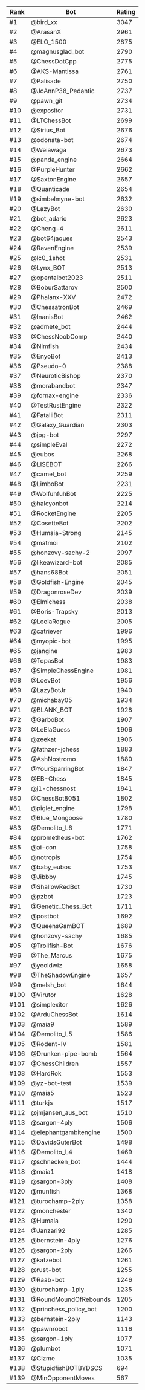 Rank|Bot|Rating
---|---|---
#1|@bird_xx|3047
#2|@ArasanX|2961
#3|@ELO_1500|2875
#4|@magnusglad_bot|2790
#5|@ChessDotCpp|2775
#6|@AKS-Mantissa|2761
#7|@Palisade|2750
#8|@JoAnnP38_Pedantic|2737
#9|@pawn_git|2734
#10|@expositor|2731
#11|@LTChessBot|2699
#12|@Sirius_Bot|2676
#13|@odonata-bot|2674
#14|@Weiawaga|2673
#15|@panda_engine|2664
#16|@PurpleHunter|2662
#17|@SaxtonEngine|2657
#18|@Quanticade|2654
#19|@simbelmyne-bot|2632
#20|@LazyBot|2630
#21|@bot_adario|2623
#22|@Cheng-4|2611
#23|@bot64jaques|2543
#24|@RavenEngine|2539
#25|@lc0_1shot|2531
#26|@Lynx_BOT|2513
#27|@opentalbot2023|2511
#28|@BoburSattarov|2500
#29|@Phalanx-XXV|2472
#30|@ChessatronBot|2469
#31|@InanisBot|2462
#32|@admete_bot|2444
#33|@ChessNoobComp|2440
#34|@Nimfish|2434
#35|@EnyoBot|2413
#36|@Pseudo-0|2388
#37|@NeuroticBishop|2370
#38|@morabandbot|2347
#39|@fornax-engine|2336
#40|@TestRustEngine|2322
#41|@FataliiBot|2311
#42|@Galaxy_Guardian|2303
#43|@jpg-bot|2297
#44|@simpleEval|2272
#45|@eubos|2268
#46|@LISEBOT|2266
#47|@camel_bot|2259
#48|@LimboBot|2231
#49|@WolfuhfuhBot|2225
#50|@halcyonbot|2214
#51|@RocketEngine|2205
#52|@CosetteBot|2202
#53|@Humaia-Strong|2145
#54|@matmoi|2102
#55|@honzovy-sachy-2|2097
#56|@likeawizard-bot|2085
#57|@hans68Bot|2051
#58|@Goldfish-Engine|2045
#59|@DragonroseDev|2039
#60|@Elmichess|2038
#61|@Boris-Trapsky|2013
#62|@LeelaRogue|2005
#63|@catriever|1996
#64|@myopic-bot|1995
#65|@jangine|1983
#66|@TopasBot|1983
#67|@SimpleChessEngine|1981
#68|@LoevBot|1956
#69|@LazyBotJr|1940
#70|@michabay05|1934
#71|@BLANK_BOT|1928
#72|@GarboBot|1907
#73|@LeElaGuess|1906
#74|@zeekat|1906
#75|@fathzer-jchess|1883
#76|@AshNostromo|1880
#77|@YourSparringBot|1847
#78|@EB-Chess|1845
#79|@j1-chessnost|1841
#80|@ChessBot8051|1802
#81|@piglet_engine|1798
#82|@Blue_Mongoose|1780
#83|@Demolito_L6|1771
#84|@prometheus-bot|1762
#85|@ai-con|1758
#86|@notropis|1754
#87|@baby_eubos|1753
#88|@Jibbby|1745
#89|@ShallowRedBot|1730
#90|@pzbot|1723
#91|@Genetic_Chess_Bot|1711
#92|@postbot|1692
#93|@QueensGamBOT|1689
#94|@honzovy-sachy|1685
#95|@Trollfish-Bot|1676
#96|@The_Marcus|1675
#97|@yeoldwiz|1658
#98|@TheShadowEngine|1657
#99|@melsh_bot|1644
#100|@Virutor|1628
#101|@simplexitor|1626
#102|@ArduChessBot|1614
#103|@maia9|1589
#104|@Demolito_L5|1586
#105|@Rodent-IV|1581
#106|@Drunken-pipe-bomb|1564
#107|@ChessChildren|1557
#108|@HardRok|1553
#109|@yz-bot-test|1539
#110|@maia5|1523
#111|@turkjs|1517
#112|@jmjansen_aus_bot|1510
#113|@sargon-4ply|1506
#114|@elephantgambitengine|1500
#115|@DavidsGuterBot|1498
#116|@Demolito_L4|1469
#117|@schnecken_bot|1444
#118|@maia1|1418
#119|@sargon-3ply|1408
#120|@munfish|1368
#121|@turochamp-2ply|1358
#122|@monchester|1340
#123|@Humaia|1290
#124|@Janzari92|1285
#125|@bernstein-4ply|1276
#126|@sargon-2ply|1266
#127|@katzebot|1261
#128|@rust-bot|1255
#129|@Raab-bot|1246
#130|@turochamp-1ply|1235
#131|@RoundMoundOfRebounds|1205
#132|@princhess_policy_bot|1200
#133|@bernstein-2ply|1143
#134|@pawnrobot|1116
#135|@sargon-1ply|1077
#136|@plumbot|1071
#137|@Cizme|1035
#138|@StupidfishBOTBYDSCS|694
#139|@MinOpponentMoves|567
